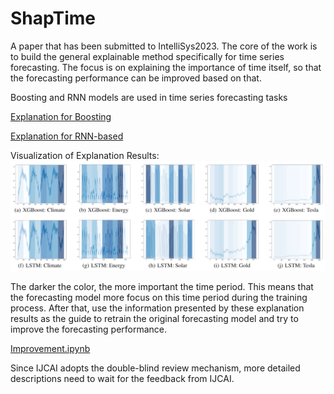 # ShapTime
A paper that has been submitted to IntelliSys2023.
The core of the work is to build the general explainable method specifically for time series forecasting.
The focus is on explaining the importance of time itself, so that the forecasting performance can be improved based on that.

Boosting and RNN models are used in time series forecasting tasks

[Explanation for Boosting](https://github.com/Zhangyuyi-0825/ShapTime/blob/master/Training/Boosting/ShapTimeBoosting.py)

[Explanation for RNN-based](https://github.com/Zhangyuyi-0825/ShapTime/blob/master/Training/RNN-based/ShapTimeRNN.py)

Visualization of Explanation Results:
![image](https://github.com/Zhangyuyi-0825/ShapTime/blob/master/image/explanation.png)

The darker the color, the more important the time period. This means that the forecasting model more focus on this time period during the training process.
After that, use the information presented by these explanation results as the guide to retrain the original forecasting model and try to improve the forecasting performance.

[Improvement.ipynb](https://github.com/Zhangyuyi-0825/ShapTime/blob/master/Improvement.ipynb)



Since IJCAI adopts the double-blind review mechanism, more detailed descriptions need to wait for the feedback from IJCAI.
